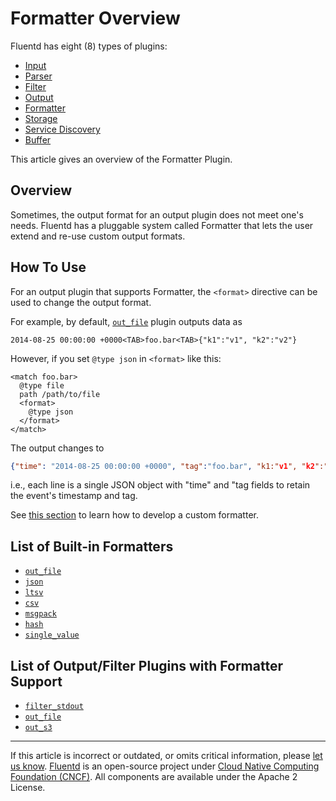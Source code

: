 # Formatter Overview

Fluentd has eight (8) types of plugins:

-   [Input](/plugins/input/README.md)
-   [Parser](/plugins/parser/README.md)
-   [Filter](/plugins/filter/README.md)
-   [Output](/plugins/output/README.md)
-   [Formatter](/plugins/formatter/README.md)
-   [Storage](/plugins/storage/README.md)
-   [Service Discovery](/plugins/service_discovery/README.md)
-   [Buffer](/plugins/buffer/README.md)

This article gives an overview of the Formatter Plugin.


## Overview

Sometimes, the output format for an output plugin does not meet one's needs.
Fluentd has a pluggable system called Formatter that lets the user extend and
re-use custom output formats.


## How To Use

For an output plugin that supports Formatter, the `<format>` directive can be
used to change the output format.

For example, by default, [`out_file`](/plugins/output/file.md) plugin outputs
data as

```text
2014-08-25 00:00:00 +0000<TAB>foo.bar<TAB>{"k1":"v1", "k2":"v2"}
```

However, if you set `@type json` in `<format>` like this:

```text
<match foo.bar>
  @type file
  path /path/to/file
  <format>
    @type json
  </format>
</match>
```

The output changes to

```json
{"time": "2014-08-25 00:00:00 +0000", "tag":"foo.bar", "k1:"v1", "k2":"v2"}
```

i.e., each line is a single JSON object with "time" and "tag fields to retain
the event's timestamp and tag.

See [this section](/developer/plugin-development.md/#text-formatter-plugins) to learn
how to develop a custom formatter.


## List of Built-in Formatters

-   [`out_file`](/plugins/formatter/out_file.md)
-   [`json`](/plugins/formatter/json.md)
-   [`ltsv`](/plugins/formatter/ltsv.md)
-   [`csv`](/plugins/formatter/csv.md)
-   [`msgpack`](/plugins/formatter/msgpack.md)
-   [`hash`](/plugins/formatter/hash.md)
-   [`single_value`](/plugins/formatter/single_value.md)


## List of Output/Filter Plugins with Formatter Support

-   [`filter_stdout`](/plugins/filter/stdout.md)
-   [`out_file`](/plugins/output/file.md)
-   [`out_s3`](/plugins/output/s3.md)


------------------------------------------------------------------------

If this article is incorrect or outdated, or omits critical information, please
[let us know](https://github.com/fluent/fluentd-docs-gitbook/issues?state=open).
[Fluentd](http://www.fluentd.org/) is an open-source project under [Cloud Native
Computing Foundation (CNCF)](https://cncf.io/). All components are available
under the Apache 2 License.
